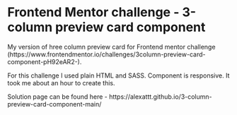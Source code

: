 # Frontend Mentor challenge - 3-column preview card component

<p>My version of hree column preview card for Frontend mentor challenge (https://www.frontendmentor.io/challenges/3column-preview-card-component-pH92eAR2-).</p>
<p>For this challenge I used plain HTML and SASS. Component is responsive. It took me about an hour to create this.</p>
<p>Solution page can be found here - https://alexattt.github.io/3-column-preview-card-component-main/</p>
